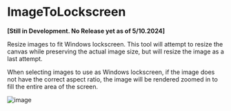 # ImageToLockscreen

**[Still in Development. No Release yet as of 5/10.2024]**

Resize images to fit Windows lockscreen. This tool will attempt to resize the canvas while preserving the actual image size, but will resize the image as a last attempt.

When selecting images to use as Windows lockscreen, if the image does not have the correct aspect ratio, the image will be rendered zoomed in to fill the entire area of the screen. 


![image](https://github.com/heribertolugo/ImageToLockscreen/assets/26213368/9e648a4d-3630-464c-9acd-b96f312d5dc7)
